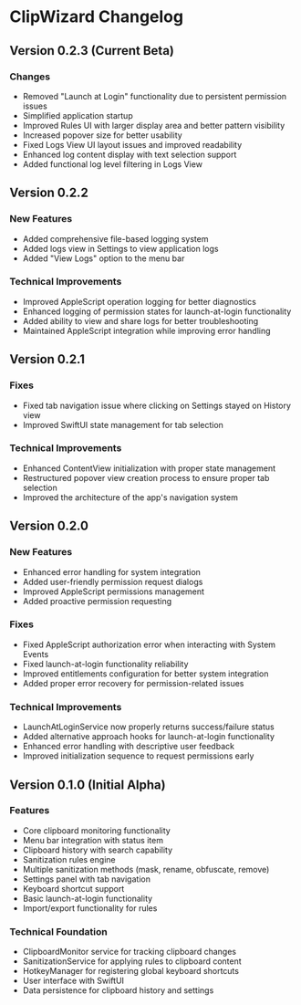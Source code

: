 # ClipWizard Changelog

## Version 0.2.3 (Current Beta)

### Changes
- Removed "Launch at Login" functionality due to persistent permission issues
- Simplified application startup
- Improved Rules UI with larger display area and better pattern visibility
- Increased popover size for better usability
- Fixed Logs View UI layout issues and improved readability
- Enhanced log content display with text selection support
- Added functional log level filtering in Logs View

## Version 0.2.2

### New Features
- Added comprehensive file-based logging system
- Added logs view in Settings to view application logs
- Added "View Logs" option to the menu bar

### Technical Improvements
- Improved AppleScript operation logging for better diagnostics
- Enhanced logging of permission states for launch-at-login functionality
- Added ability to view and share logs for better troubleshooting
- Maintained AppleScript integration while improving error handling

## Version 0.2.1

### Fixes
- Fixed tab navigation issue where clicking on Settings stayed on History view
- Improved SwiftUI state management for tab selection

### Technical Improvements
- Enhanced ContentView initialization with proper state management
- Restructured popover view creation process to ensure proper tab selection
- Improved the architecture of the app's navigation system

## Version 0.2.0

### New Features
- Enhanced error handling for system integration
- Added user-friendly permission request dialogs
- Improved AppleScript permissions management
- Added proactive permission requesting

### Fixes
- Fixed AppleScript authorization error when interacting with System Events
- Fixed launch-at-login functionality reliability
- Improved entitlements configuration for better system integration
- Added proper error recovery for permission-related issues

### Technical Improvements
- LaunchAtLoginService now properly returns success/failure status
- Added alternative approach hooks for launch-at-login functionality
- Enhanced error handling with descriptive user feedback
- Improved initialization sequence to request permissions early

## Version 0.1.0 (Initial Alpha)

### Features
- Core clipboard monitoring functionality
- Menu bar integration with status item
- Clipboard history with search capability
- Sanitization rules engine
- Multiple sanitization methods (mask, rename, obfuscate, remove)
- Settings panel with tab navigation
- Keyboard shortcut support
- Basic launch-at-login functionality
- Import/export functionality for rules

### Technical Foundation
- ClipboardMonitor service for tracking clipboard changes
- SanitizationService for applying rules to clipboard content
- HotkeyManager for registering global keyboard shortcuts
- User interface with SwiftUI
- Data persistence for clipboard history and settings
